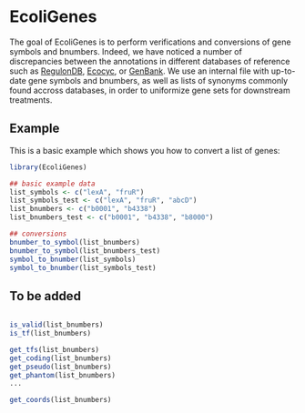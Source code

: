 
# EcoliGenes

<!-- badges: start -->
<!-- badges: end -->

The goal of EcoliGenes is to perform verifications and conversions of gene symbols and bnumbers. Indeed, we have noticed a number of discrepancies between the annotations in different databases of reference such as [RegulonDB](http://regulondb.ccg.unam.mx), [Ecocyc](https://ecocyc.org/), or [GenBank](https://www.ncbi.nlm.nih.gov/genbank/). We use an internal file with up-to-date gene symbols and bnumbers, as well as lists of synonyms commonly found accross databases, in order to uniformize gene sets for downstream treatments. 

<!-- 
## Installation

You can install the released version of EcoliGenes from [CRAN](https://CRAN.R-project.org) with:

``` r
install.packages("EcoliGenes")
```
 -->
 
## Example

This is a basic example which shows you how to convert a list of genes:

``` r
library(EcoliGenes)

## basic example data
list_symbols <- c("lexA", "fruR")
list_symbols_test <- c("lexA", "fruR", "abcD")
list_bnumbers <- c("b0001", "b4338")
list_bnumbers_test <- c("b0001", "b4338", "b8000")

## conversions
bnumber_to_symbol(list_bnumbers)
bnumber_to_symbol(list_bnumbers_test)
symbol_to_bnumber(list_symbols)
symbol_to_bnumber(list_symbols_test)
```

## To be added

``` r

is_valid(list_bnumbers)
is_tf(list_bnumbers)

get_tfs(list_bnumbers)
get_coding(list_bnumbers)
get_pseudo(list_bnumbers)
get_phantom(list_bnumbers)
...

get_coords(list_bnumbers)
```

